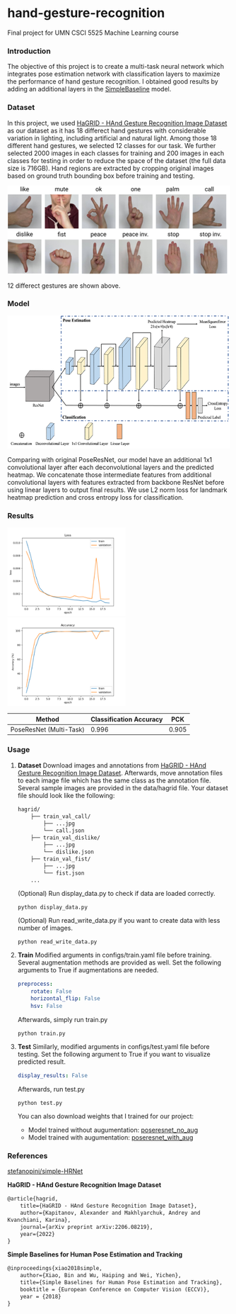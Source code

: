 # hand-gesture-recognition

Final project for UMN CSCI 5525 Machine Learning course

### Introduction
The objective of this project is to create a multi-task neural network which integrates pose estimation network with classification layers to maximize the performance of hand gesture recognition. I obtained good results by adding an additional layers in the [SimpleBaseline](https://arxiv.org/pdf/1804.06208.pdf) model.


### Dataset

In this project, we used [HaGRID - HAnd Gesture Recognition Image Dataset](https://github.com/hukenovs/hagrid) as our dataset as it has 18 differect hand gestures with considerable variation in lighting, including artificial and natural light. Among those 18 different hand gestures, we selected 12 classes for our task. We further selected 2000 images in each classes for training and 200 images in each classes for testing in order to reduce the space of the dataset (the full data size is 716GB). Hand regions are extracted by cropping original images based on ground truth bounding box before training and testing. 

<img src="https://github.com/kunnnnethan/hand-gesture-recognition/blob/main/images/dataset.png" alt="dataset" height="200"/>

12 differect gestures are shown above.


### Model

<img src="https://github.com/kunnnnethan/hand-gesture-recognition/blob/main/images/model.png" alt="model" height="300"/>

Comparing with original PoseResNet, our model have an additional 1x1 convolutional layer after each deconvolutional layers and the predicted heatmap. We concatenate those intermediate features from additional convolutional layers with features extracted from backbone ResNet before using linear layers to output final results. We use L2 norm loss for landmark heatmap prediction and cross entropy loss for classification.

### Results

<img src="https://github.com/kunnnnethan/hand-gesture-recognition/blob/main/images/loss.png" alt="loss" height="200"/>
<img src="https://github.com/kunnnnethan/hand-gesture-recognition/blob/main/images/acc.png" alt="acc" height="200"/>

| Method | Classification Accuracy | PCK |
| -------- | -------- | -------- |
| PoseResNet (Multi-Task) | 0.996 | 0.905 |


### Usage

1. **Dataset**
Download images and annotations from [HaGRID - HAnd Gesture Recognition Image Dataset](https://github.com/hukenovs/hagrid).
Afterwards, move annotation files to each image file which has the same class as the annotation file. Several sample images are provided in the data/hagrid file.
Your dataset file should look like the following:
    ```
    hagrid/
        ├── train_val_call/
            ├── ...jpg
            └── call.json
        ├── train_val_dislike/
            ├── ...jpg
            └── dislike.json
        ├── train_val_fist/
            ├── ...jpg
            └── fist.json
        ...
    ```
    (Optional) Run display_data.py to check if data are loaded correctly.
    ```
    python display_data.py
    ```
    (Optional) Run read_write_data.py if you want to create data with less number of images.
    ```
    python read_write_data.py
    ```

2. **Train**
Modified arguments in configs/train.yaml file before training. Several augmentation methods are provided as well. Set the following arguments to True if augmentations are needed.
    ```yaml
    preprocess:
        rotate: False
        horizontal_flip: False
        hsv: False
    ```
    Afterwards, simply run train.py
    ```
    python train.py
    ```

3. **Test**
Similarly, modified arguments in configs/test.yaml file before testing. Set the following argument to True if you want to visualize predicted result.
    ```yaml
    display_results: False
    ```
    Afterwards, run test.py
    ```
    python test.py
    ```
    You can also download weights that I trained for our project:
    * Model trained without augumentation: [poseresnet_no_aug](https://drive.google.com/uc?export=download&id=12d9gwkszSqxbgWln3h7JKnhmUS6kklyn)
    * Model trained with augumentation: [poseresnet_with_aug](https://drive.google.com/uc?export=download&id=1pCVVX0p8T3pgVxixjidb2EjHyLcQzFHV)


### References

[stefanopini/simple-HRNet](https://github.com/stefanopini/simple-HRNet)

**HaGRID - HAnd Gesture Recognition Image Dataset**
```
@article{hagrid,
    title={HaGRID - HAnd Gesture Recognition Image Dataset},
    author={Kapitanov, Alexander and Makhlyarchuk, Andrey and Kvanchiani, Karina},
    journal={arXiv preprint arXiv:2206.08219},
    year={2022}
}
```

**Simple Baselines for Human Pose Estimation and Tracking**
```
@inproceedings{xiao2018simple,
    author={Xiao, Bin and Wu, Haiping and Wei, Yichen},
    title={Simple Baselines for Human Pose Estimation and Tracking},
    booktitle = {European Conference on Computer Vision (ECCV)},
    year = {2018}
}
```
